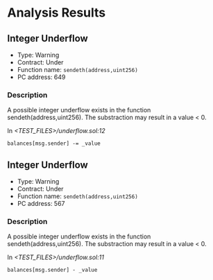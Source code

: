 # Analysis Results
## Integer Underflow
- Type: Warning
- Contract: Under
- Function name: `sendeth(address,uint256)`
- PC address: 649

### Description
A possible integer underflow exists in the function sendeth(address,uint256).
The substraction may result in a value < 0.

In *<TEST_FILES>/underflow.sol:12*

```
balances[msg.sender] -= _value
```
## Integer Underflow
- Type: Warning
- Contract: Under
- Function name: `sendeth(address,uint256)`
- PC address: 567

### Description
A possible integer underflow exists in the function sendeth(address,uint256).
The substraction may result in a value < 0.

In *<TEST_FILES>/underflow.sol:11*

```
balances[msg.sender] - _value
```
